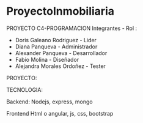 # ProyectoInmobiliaria
PROYECTO C4-PROGRAMACION
Integrantes                 -    Rol        :
- Doris Galeano Rodriguez   -    Lider
- Diana Panqueva            -   Administrador
- Alexander Panqueva        -   Desarrollador
- Fabio Molina              -   Diseñador
- Alejandra Morales Ordoñez -   Tester

PROYECTO:


TECNOLOGIA: 

Backend:
Nodejs, express, mongo

Frontend
Html o angular, js, css, bootstrap
